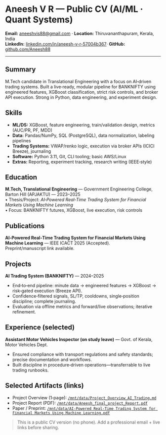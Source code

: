 # Aneesh V R — Public CV (AI/ML · Quant Systems)

**Email:** aneeshvis88@gmail.com  ·  **Location:** Thiruvananthapuram, Kerala, India  
**LinkedIn:**  [linkedin.com/in/aneesh-v-r-57004b367](https://linkedin.com/in/aneesh-v-r-57004b367)·  **GitHub:** [github.com/Aneesh88](https://github.com/Aneesh88)

---

## Summary
M.Tech candidate in Translational Engineering with a focus on AI‑driven trading systems. Built a live‑ready, modular pipeline for BANKNIFTY using engineered features, XGBoost classification, strict risk controls, and broker API execution. Strong in Python, data engineering, and experiment design.

## Skills
- **ML/DS:** XGBoost, feature engineering, train/validation design, metrics (AUC/PR, PF, MDD)
- **Data:** Pandas/NumPy, SQL (PostgreSQL), data normalization, labeling pipelines
- **Trading Systems:** VWAP/renko logic, execution via broker APIs (ICICI Breeze), journaling
- **Software:** Python 3.11, Git, CLI tooling; basic AWS/Linux
- **Extras:** Reporting, experiment tracking, research writing (IEEE‑style)

## Education
**M.Tech, Translational Engineering** — Government Engineering College, Barton Hill (APJAKTU) — 2023–2025  
• Thesis/Project: *AI‑Powered Real‑Time Trading System for Financial Markets Using Machine Learning*  
• Focus: BANKNIFTY futures, XGBoost, live execution, risk controls

## Publications
**AI‑Powered Real‑Time Trading System for Financial Markets Using Machine Learning** — IEEE ICACT 2025 (Accepted).  
Preprint/manuscript link available.

## Projects
**AI Trading System (BANKNIFTY)** — 2024–2025  
- End‑to‑end pipeline: minute data → engineered features → XGBoost → risk‑gated execution (Breeze API).  
- Confidence‑filtered signals, SL/TP, cooldowns, single‑position discipline; complete journaling.  
- Evaluation via offline metrics and forward/live observations; iterative refinement.

## Experience (selected)
**Assistant Motor Vehicles Inspector (on study leave)** — Govt. of Kerala, Motor Vehicles Dept.  
- Ensured compliance with transport regulations and safety standards; precise documentation and workflows.  
- Built discipline in procedure‑driven operations—transferrable to live trading runbooks.

## Selected Artifacts (links)
- Project Overview (1‑page): [`/mnt/data/Project_Overview_AI_Trading.md` ](https://github.com/Aneesh88/aneeshvr-ml-trading-portfolio#:~:text=AI%2DPowered%20Real%2DTime%20Trading%20System%20for%20Financial%20Markets%20Using%20Machine%20Learning.pdf) 
- Project Report (PDF): [`/mnt/data/Aneesh_final_project_Report.pdf`](https://github.com/Aneesh88/aneeshvr-ml-trading-portfolio/blob/main/Aneesh_VR_AI_ML_Resume_2025.pdf)  
- Paper / Preprint: [`/mnt/data/AI-Powered Real-Time Trading System for Financial Markets Using Machine Learning.pdf`
](https://github.com/Aneesh88/aneeshvr-ml-trading-portfolio/blob/main/AI-Powered%20Real-Time%20Trading%20System%20for%20Financial%20Markets%20Using%20Machine%20Learning.pdf)
> This is a public CV version (no phone). Add a professional email + live links before sharing.
